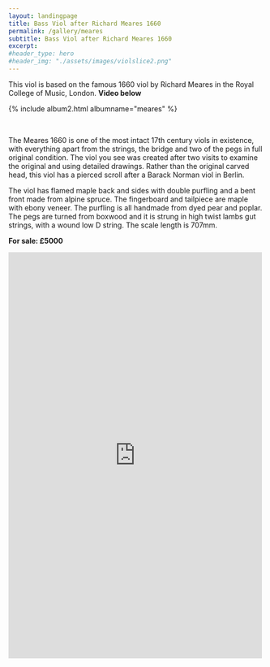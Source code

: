 ```yaml
---
layout: landingpage
title: Bass Viol after Richard Meares 1660
permalink: /gallery/meares
subtitle: Bass Viol after Richard Meares 1660
excerpt: 
#header_type: hero
#header_img: "./assets/images/violslice2.png"
---
```


This viol is based on the famous 1660 viol by Richard Meares in the Royal College of Music, London. 
**Video below**

{% include album2.html albumname="meares" %}

<br/>

The Meares 1660 is one of the most intact 17th century viols in existence, with everything apart from the strings, the bridge and two of the pegs in full original condition. The viol you see was created after two visits to examine the original and using detailed drawings. Rather than the original carved head, this viol has a pierced scroll after a Barack Norman viol in Berlin. 

The viol has flamed maple back and sides with double purfling and a bent front made from alpine spruce. The fingerboard and tailpiece are maple with ebony veneer. The purfling is all handmade from dyed pear and poplar. The pegs are turned from boxwood and it is strung in high twist lambs gut strings, with a wound low D string. The scale length is 707mm.

**For sale: £5000**
<br/>

<iframe width="500" height="800" src="https://www.youtube.com/embed/AxsdMzfDBT0" frameborder="0" allow="autoplay; encrypted-media" allowfullscreen></iframe>





